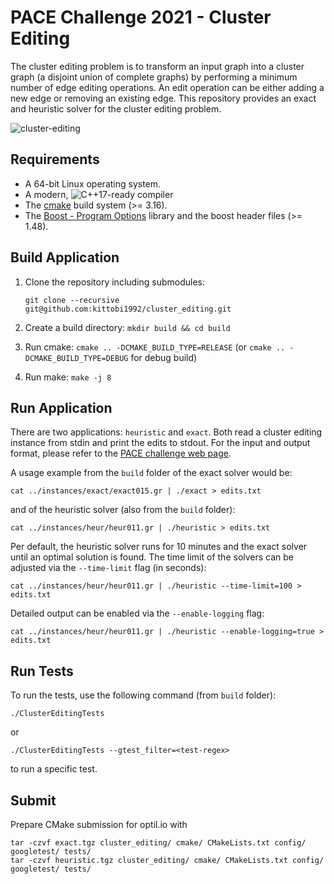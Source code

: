 # PACE Challenge 2021 - Cluster Editing

The cluster editing problem is to transform an input graph into a cluster graph (a disjoint union of complete graphs) by performing a minimum number of edge editing operations.  An edit operation can be either adding a new edge or removing an existing edge. This repository provides an exact and heuristic solver for the cluster editing problem.

![cluster-editing](https://user-images.githubusercontent.com/9654047/119774492-88069e00-bec2-11eb-8800-c4abfcacb82f.png)

Requirements
-----------

  - A 64-bit Linux operating system.
  - A modern, ![C++17](https://img.shields.io/badge/C++-17-blue.svg?style=flat)-ready compiler
 - The [cmake][cmake] build system (>= 3.16).
 - The [Boost - Program Options][Boost.Program_options] library and the boost header files (>= 1.48).

Build Application
-----------

1. Clone the repository including submodules:

   ```git clone --recursive git@github.com:kittobi1992/cluster_editing.git```
2. Create a build directory: `mkdir build && cd build`
3. Run cmake: `cmake .. -DCMAKE_BUILD_TYPE=RELEASE` (or `cmake .. -DCMAKE_BUILD_TYPE=DEBUG` for debug build)
4. Run make: `make -j 8`

Run Application
-----------

There are two applications: `heuristic` and `exact`.
Both read a cluster editing instance from stdin and print the edits to stdout.
For the input and output format, please refer to the [PACE challenge web page](https://pacechallenge.org/2021/).

A usage example from the `build` folder of the exact solver would be:

    cat ../instances/exact/exact015.gr | ./exact > edits.txt

and of the heuristic solver (also from the `build` folder):

    cat ../instances/heur/heur011.gr | ./heuristic > edits.txt

Per default, the heuristic solver runs for 10 minutes and the exact solver until an optimal solution is found. 
The time limit of the solvers can be adjusted via the `--time-limit` flag (in seconds):

    cat ../instances/heur/heur011.gr | ./heuristic --time-limit=100 > edits.txt

Detailed output can be enabled via the `--enable-logging` flag:

    cat ../instances/heur/heur011.gr | ./heuristic --enable-logging=true > edits.txt


Run Tests
-----------

To run the tests, use the following command (from `build` folder):

    ./ClusterEditingTests

or

    ./ClusterEditingTests --gtest_filter=<test-regex>

to run a specific test.

Submit
-----------
Prepare CMake submission for optil.io with

    tar -czvf exact.tgz cluster_editing/ cmake/ CMakeLists.txt config/ googletest/ tests/
    tar -czvf heuristic.tgz cluster_editing/ cmake/ CMakeLists.txt config/ googletest/ tests/


[cmake]: http://www.cmake.org/ "CMake tool"
[Boost.Program_options]: http://www.boost.org/doc/libs/1_58_0/doc/html/program_options.html
